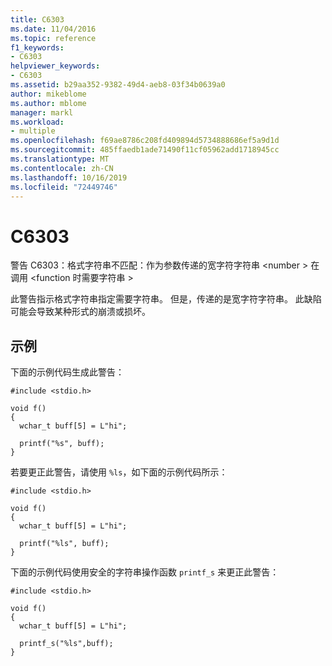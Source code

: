 ```yaml
---
title: C6303
ms.date: 11/04/2016
ms.topic: reference
f1_keywords:
- C6303
helpviewer_keywords:
- C6303
ms.assetid: b29aa352-9382-49d4-aeb8-03f34b0639a0
author: mikeblome
ms.author: mblome
manager: markl
ms.workload:
- multiple
ms.openlocfilehash: f69ae8786c208fd409894d5734888686ef5a9d1d
ms.sourcegitcommit: 485ffaedb1ade71490f11cf05962add1718945cc
ms.translationtype: MT
ms.contentlocale: zh-CN
ms.lasthandoff: 10/16/2019
ms.locfileid: "72449746"
---
```

# <a name="c6303"></a>C6303
警告 C6303：格式字符串不匹配：作为参数传递的宽字符字符串 \<number > 在调用 \<function 时需要字符串 >

 此警告指示格式字符串指定需要字符串。 但是，传递的是宽字符字符串。 此缺陷可能会导致某种形式的崩溃或损坏。

## <a name="example"></a>示例
 下面的示例代码生成此警告：

```
#include <stdio.h>

void f()
{
  wchar_t buff[5] = L"hi";

  printf("%s", buff);
}
```

 若要更正此警告，请使用 `%ls`，如下面的示例代码所示：

```
#include <stdio.h>

void f()
{
  wchar_t buff[5] = L"hi";

  printf("%ls", buff);
}
```

 下面的示例代码使用安全的字符串操作函数 `printf_s` 来更正此警告：

```
#include <stdio.h>

void f()
{
  wchar_t buff[5] = L"hi";

  printf_s("%ls",buff);
}
```
